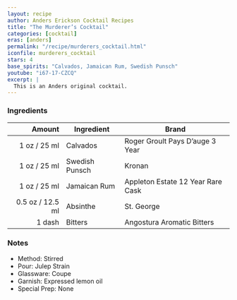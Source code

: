 ```yaml
---
layout: recipe
author: Anders Erickson Cocktail Recipes
title: "The Murderer’s Cocktail"
categories: [cocktail]
eras: [anders]
permalink: "/recipe/murderers_cocktail.html"
iconfile: murderers_cocktail
stars: 4
base_spirits: "Calvados, Jamaican Rum, Swedish Punsch"
youtube: "i67-17-CZCQ"
excerpt: |
  This is an Anders original cocktail.
---
```


### Ingredients

| Amount | Ingredient     | Brand                             |
| -----: | -------------- | --------------------------------- |
|   1 oz / 25 ml | Calvados       | Roger Groult Pays D’auge 3 Year   |
|   1 oz / 25 ml | Swedish Punsch | Kronan                            |
|   1 oz / 25 ml | Jamaican Rum   | Appleton Estate 12 Year Rare Cask |
| 0.5 oz / 12.5 ml | Absinthe       | St. George                        |
| 1 dash | Bitters        | Angostura Aromatic Bitters        |

### Notes

- Method: Stirred
- Pour: Julep Strain
- Glassware: Coupe
- Garnish: Expressed lemon oil
- Special Prep: None
